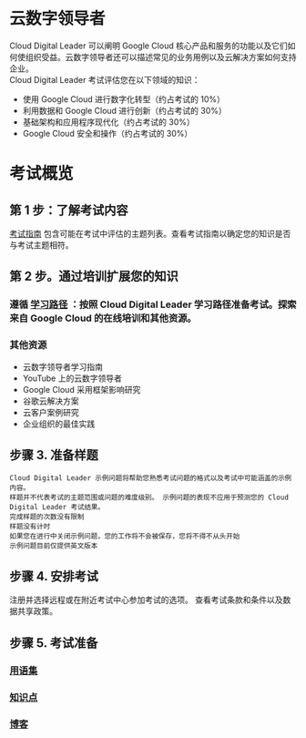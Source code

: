 # 云数字领导者
Cloud Digital Leader 可以阐明 Google Cloud 核心产品和服务的功能以及它们如何使组织受益。云数字领导者还可以描述常见的业务用例以及云解决方案如何支持企业。  
Cloud Digital Leader 考试评估您在以下领域的知识：
* 使用 Google Cloud 进行数字化转型（约占考试的 10%）
* 利用数据和 Google Cloud 进行创新（约占考试的 30%）
* 基础架构和应用程序现代化（约占考试的 30%）
* Google Cloud 安全和操作（约占考试的 30%）

# 考试概览
## 第 1 步：了解考试内容
[考试指南](./CertificationExamGuide.md) 包含可能在考试中评估的主题列表。查看考试指南以确定您的知识是否与考试主题相符。
## 第 2 步。通过培训扩展您的知识
### 遵循 [学习路径](./LearningPath.md) ：按照 Cloud Digital Leader 学习路径准备考试。探索来自 Google Cloud 的在线培训和其他资源。
### 其他资源
* 云数字领导者学习指南
* YouTube 上的云数字领导者
* Google Cloud 采用框架影响研究
* 谷歌云解决方案
* 云客户案例研究
* 企业组织的最佳实践

## 步骤 3. 准备样题
    Cloud Digital Leader 示例问题将帮助您熟悉考试问题的格式以及考试中可能涵盖的示例内容。
    样题并不代表考试的主题范围或问题的难度级别。 示例问题的表现不应用于预测您的 Cloud Digital Leader 考试结果。
    完成样题的次数没有限制
    样题没有计时
    如果您在进行中关闭示例问题，您的工作将不会被保存，您将不得不从头开始
    示例问题目前仅提供英文版本

## 步骤 4. 安排考试
注册并选择远程或在附近考试中心参加考试的选项。
查看考试条款和条件以及数据共享政策。

## 步骤 5. 考试准备
### [用语集](./Glossary.md)  
### [知识点](./KnowledgePoint.md)  
### [博客](./Blog.md)
